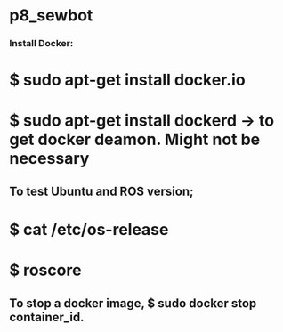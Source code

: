 # p8_sewbot

### Install Docker:
# $ sudo apt-get install docker.io
# $ sudo apt-get install dockerd -> to get docker deamon. Might not be necessary


## To test Ubuntu and ROS version;
# $ cat /etc/os-release
# $ roscore 

## To stop a docker image, $ sudo docker stop container_id.
